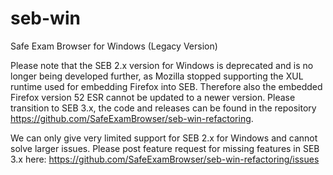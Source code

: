 # seb-win
Safe Exam Browser for Windows (Legacy Version)

Please note that the SEB 2.x version for Windows is deprecated and is no longer being developed further, as Mozilla stopped supporting the XUL runtime used for embedding Firefox into SEB. Therefore also the embedded Firefox version 52 ESR cannot be updated to a newer version. Please transition to SEB 3.x, the code and releases can be found in the repository https://github.com/SafeExamBrowser/seb-win-refactoring. 

We can only give very limited support for SEB 2.x for Windows and cannot solve larger issues. Please post feature request for missing features in SEB 3.x here: https://github.com/SafeExamBrowser/seb-win-refactoring/issues
